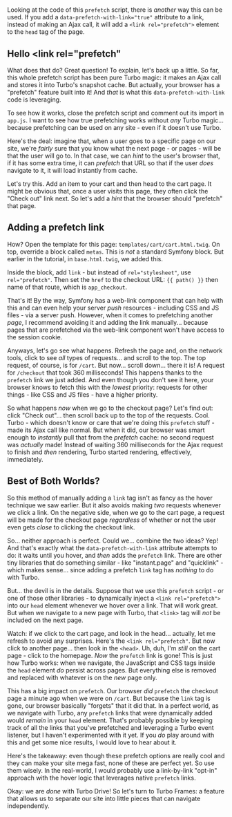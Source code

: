 # <link rel="prefetch">

Looking at the code of this `prefetch` script, there is *another* way this can
be used. If you add a `data-prefetch-with-link="true"` attribute to a link, instead
of making an Ajax call, it will add a `<link rel="prefetch">` element to the
`head` tag of the page.

## Hello <link rel="prefetch"

What does that do? Great question! To explain, let's back up a little. So far, this
whole prefetch script has been pure Turbo magic: it makes an Ajax call
and stores it into Turbo's snapshot cache. But actually, your browser has a
"prefetch" feature built into it! And *that* is what this `data-prefetch-with-link`
code is leveraging.

To see how it works, close the prefetch script and comment out its import in
`app.js`. I want to see how true prefetching works without *any* Turbo magic...
because prefetching can be used on any site - even if it doesn't use Turbo.

Here's the deal: imagine that, when a user goes to a specific page on our site,
we're *fairly* sure that you know what the next page - or pages - will be that the
user will go to. In that case, we can *hint* to the user's browser that, if it has
some extra time, it can *prefetch* that URL so that if the user *does* navigate to
it, it will load instantly from cache.

Let's try this. Add an item to your cart and then head to the cart page. It might
be obvious that, once a user visits this page, they often click the "Check out"
link next. So let's add a *hint* that the browser should "prefetch" that page.

## Adding a prefetch link

How? Open the template for this page: `templates/cart/cart.html.twig`. On top,
override a block called `metas`. This is *not* a standard Symfony block. But
earlier in the tutorial, in `base.html.twig`, we added this.

Inside the block, add `link` - but instead of `rel="stylesheet"`, use
`rel="prefetch"`. Then set the `href` to the checkout URL: `{{ path() }}` then
name of that route, which is `app_checkout`.

That's it! By the way, Symfony has a web-link component that can help with this
and can even help your server *push* resources - including CSS and JS files - via a
server push. However, when it comes to prefetching another *page*, I recommend
avoiding it and adding the link manually...  because pages that are prefetched via
the web-link component won't have access to the session cookie.

Anyways, let's go see what happens. Refresh the page and, on the network tools,
click to see *all* types of requests... and scroll to the top. The top request,
of course, is for `/cart`. But now... scroll down... there it is! A request for
`/checkout` that took 360 milliseconds! This happens thanks to the `prefetch` link
we just added. And even though you don't see it here, your browser knows to fetch
this with the *lowest* priority: requests for other things - like CSS and JS
files - have a higher priority.

So what happens *now* when we go to the checkout page? Let's find out: click
"Check out"... then scroll back up to the top of the requests. Cool. Turbo -
which doesn't know or care that we're doing this `prefetch` stuff - made its
Ajax call like normal. But when it did, our browser was smart enough to *instantly*
pull that from the *prefetch* cache: no second request was *actually* made! Instead
of waiting 360 milliseconds for the Ajax request to finish and *then* rendering,
Turbo started rendering, effectively, immediately.

## Best of Both Worlds?

So this method of manually adding a `link` tag isn't as fancy as the hover technique
we saw earlier. But it also avoids making *two* requests whenever we click a link.
On the negative side, when we go to the cart page, a request will be made for the
checkout page *regardless* of whether or not the user even gets *close* to clicking
the checkout link.

So... neither approach is perfect. Could we... combine the two ideas? Yep! And
that's exactly what the `data-prefetch-with-link` attribute attempts to do: it
waits until you hover, and *then* adds the `prefetch` link. There are other tiny
libraries that do something similar - like "instant.page" and "quicklink" - which
makes sense... since adding a prefetch `link` tag has *nothing* to do with Turbo.

But... the devil is in the details. Suppose that we use this `prefetch` script - or
one of those other libraries - to dynamically inject a `<link rel="prefetch">` into
our `head` element whenever we hover over a link. That will work great. But when
we navigate to a new page with Turbo, that `<link>` tag will *not* be included
on the next page.

Watch: if we click to the cart page, and look in the head... actually, let me refresh
to avoid any surprises. Here's the `<link rel="prefetch"`. But now click to another
page... then look in the `<head>`. Uh, duh, I'm *still* on the cart page - click
to the homepage. *Now* the `prefetch` link is gone! This is just how Turbo works:
when we navigate, the JavaScript and CSS tags inside the `head` element *do* persist
across pages. But everything else is removed and replaced with whatever is on the
*new* page only.

This has a big impact on `prefetch`. Our browser *did* `prefetch` the checkout
page a minute ago when we were on `/cart`. But because the `link` tag is gone, our
browser basically "forgets" that it did that. In a perfect world, as we navigate
with Turbo, any `prefetch` links that were dynamically added would *remain* in
your `head` element. That's probably possible by keeping track of all the links
that you've prefetched and leveraging a Turbo event listener, but I haven't
experimented with it yet. If you *do* play around with this and get some nice
results, I would love to hear about it.

Here's the takeaway: even though these prefetch options are really cool and they can
make your site mega fast, none of these are perfect yet. So use them wisely.
In the real-world, I would probably use a link-by-link "opt-in" approach with the
hover logic that leverages native `prefetch` links.

Okay: we are *done* with Turbo Drive! So let's turn to Turbo Frames: a feature that
allows us to separate our site into little pieces that can navigate independently.
